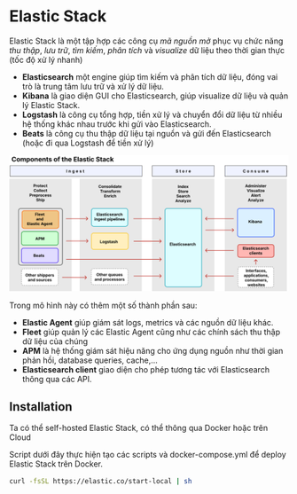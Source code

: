 # Elastic Stack

Elastic Stack là một tập hợp các công cụ *mã nguồn mở* phục vụ chức năng *thu thập*, *lưu trữ*, *tìm kiếm*, *phân tích* và *visualize* dữ liệu theo thời gian thực (tốc độ xử lý nhanh)

- **Elasticsearch** một engine giúp tìm kiếm và phân tích dữ liệu, đóng vai trò là trung tâm lưu trữ và xử lý dữ liệu.
- **Kibana** là giao diện GUI cho Elasticsearch, giúp visualize dữ liệu và quản lý Elastic Stack.
- **Logstash** là công cụ tổng hợp, tiền xử lý và chuyển đổi dữ liệu từ nhiều hệ thống khác nhau trước khi gửi vào Elasticsearch.
- **Beats** là công cụ thu thập dữ liệu tại nguồn và gửi đến Elasticsearch (hoặc đi qua Logstash để tiền xử lý)

![Elastic Stack](./img/elk/stack-components-diagram.svg)

Trong mô hình này có thêm một số thành phần sau:
- **Elastic Agent** giúp giám sát logs, metrics và các nguồn dữ liệu khác.
- **Fleet** giúp quản lý các Elastic Agent cũng như các chính sách thu thập dữ liệu của chúng
- **APM** là hệ thống giám sát hiệu năng cho ứng dụng nguồn như thời gian phản hồi, database queries, cache,...
- **Elasticsearch client** giao diện cho phép tương tác với Elasticsearch thông qua các API.

## Installation

Ta có thể self-hosted Elastic Stack, có thể thông qua Docker hoặc trên Cloud

Script dưới đây thực hiện tạo các scripts và docker-compose.yml để deploy Elastic Stack trên Docker.

```bash
curl -fsSL https://elastic.co/start-local | sh
```
